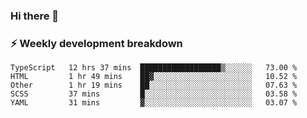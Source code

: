 ### Hi there 👋

### ⚡ Weekly development breakdown
<!--START_SECTION:waka-->
```text
TypeScript   12 hrs 37 mins  ██████████████████▒░░░░░░   73.00 % 
HTML         1 hr 49 mins    ██▓░░░░░░░░░░░░░░░░░░░░░░   10.52 % 
Other        1 hr 19 mins    ██░░░░░░░░░░░░░░░░░░░░░░░   07.63 % 
SCSS         37 mins         █░░░░░░░░░░░░░░░░░░░░░░░░   03.58 % 
YAML         31 mins         ▓░░░░░░░░░░░░░░░░░░░░░░░░   03.07 % 
```
<!--END_SECTION:waka-->
<!--
**MarceloWis/MarceloWis** is a ✨ _special_ ✨ repository because its `README.md` (this file) appears on your GitHub profile.

Here are some ideas to get you started:

- 🔭 I’m currently working on ...
- 🌱 I’m currently learning ...
- 👯 I’m looking to collaborate on ...
- 🤔 I’m looking for help with ...
- 💬 Ask me about ...
- 📫 How to reach me: ...
- 😄 Pronouns: ...
- ⚡ Fun fact: ...
-->
